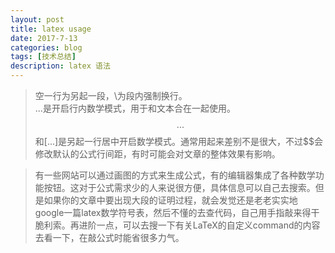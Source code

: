 ```yaml
---
layout: post
title: latex usage
date: 2017-7-13
categories: blog
tags: [技术总结]
description: latex 语法
---
```



> 空一行为另起一段，\\为段内强制换行。  
> $...$是开启行内数学模式，用于和文本合在一起使用。
> $$...$$和\[...\]是另起一行居中开启数学模式。通常用起来差别不是很大，不过$$会修改默认的公式行间距，有时可能会对文章的整体效果有影响。
 
> 有一些网站可以通过画图的方式来生成公式，有的编辑器集成了各种数学功能按钮。这对于公式需求少的人来说很方便，具体信息可以自己去搜索。但是如果你的文章中要出现大段的证明过程，就会发觉还是老老实实地google一篇latex数学符号表，然后不懂的去查代码，自己用手指敲来得干脆利索。再进阶一点，可以去搜一下有关LaTeX的自定义command的内容去看一下，在敲公式时能省很多力气。


